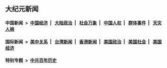 ## 大纪元新闻

#### 中国新闻 &nbsp;>&nbsp; [中国经济](indexes/ncid283/README.md?11100845) &nbsp;| &nbsp; [大陆政治](indexes/ncid277/README.md?11100845) &nbsp;| &nbsp; [社会万象](indexes/ncid282/README.md?11100845) &nbsp;| &nbsp; [中国人权](indexes/ncid278/README.md?11100845) &nbsp;| &nbsp; [群体事件](indexes/ncid279/README.md?11100845) &nbsp;| &nbsp; [天灾人祸](indexes/ncid280/README.md?11100845)

#### 国际新闻 &nbsp;>&nbsp; [美中关系](indexes/nf1412576/README.md?11100845) &nbsp;| &nbsp; [台湾新闻](indexes/ncid1349361/README.md?11100845) &nbsp;| &nbsp; [香港新闻](indexes/ncid1349362/README.md?11100845) &nbsp;| &nbsp; [美国政治](indexes/ncid1078159/README.md?11100845) &nbsp;| &nbsp; [美国社会](indexes/ncid1078160/README.md?11100845) &nbsp;| &nbsp; [美国经济](indexes/ncid1078158/README.md?11100845)

#### 特别专题 &nbsp;>&nbsp; [中共百年历史](https://github.com/epoch-news/epoch-special/blob/master/README.md?11100845)  
